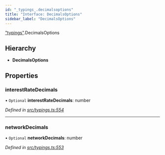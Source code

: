 ```yaml
---
id: "_typings_.decimalsoptions"
title: "Interface: DecimalsOptions"
sidebar_label: "DecimalsOptions"
---
```


["typings"](../modules/_typings_.md).DecimalsOptions

## Hierarchy

* **DecimalsOptions**

## Properties

### interestRateDecimals

• `Optional` **interestRateDecimals**: number

*Defined in [src/typings.ts:554](https://github.com/trustlines-protocol/clientlib/blob/8b30ce1/src/typings.ts#L554)*

___

### networkDecimals

• `Optional` **networkDecimals**: number

*Defined in [src/typings.ts:553](https://github.com/trustlines-protocol/clientlib/blob/8b30ce1/src/typings.ts#L553)*
